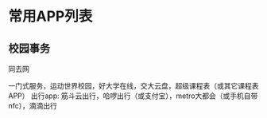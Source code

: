 # 常用APP列表

## 校园事务

同去网



一门式服务，运动世界校园，好大学在线，交大云盘，超级课程表（或其它课程表APP） 出行app: 筋斗云出行，哈啰出行（或支付宝），metro大都会（或手机自带nfc），滴滴出行 

